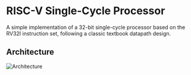 # RISC-V Single-Cycle Processor
A simple implementation of a 32-bit single-cycle processor based on the RV32I instruction set, following a classic textbook datapath design.

## Architecture
![Architecture](img/Architecture.png)
